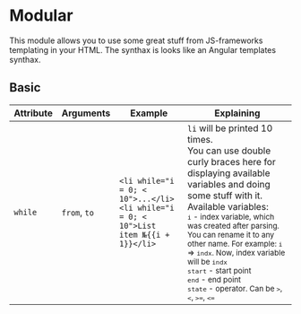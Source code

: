 # Modular

This module allows you to use some great stuff from JS-frameworks templating in your HTML. The synthax is looks like an Angular templates synthax.

## Basic

Attribute | Arguments | Example | Explaining
--------- | --------- | ------- | ----------
`while` | `from`, `to` | ```<li while="i = 0; < 10">...</li>``` <br> ```<li while="i = 0; < 10">List item №{{i + 1}}</li>``` | `li` will be printed 10 times. <br> You can use double curly braces here for displaying available variables and doing some stuff with it. <br> Available variables: <br> <small>`i` - index variable, which was created after parsing. You can rename it to any other name. For example: `i` => `indx`. Now, index variable will be `indx`<br> `start` - start point <Number><br> `end` - end point <Number><br> `state` - operator. Can be `>`, `<`, `>=`, `<=`</small>